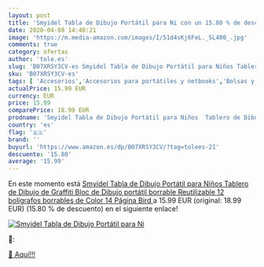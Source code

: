 ```yaml
---
layout: post
title: 'Smyidel Tabla de Dibujo Portátil para Ni con un 15.80 % de descuento'
date: 2020-04-08 14:40:21
image: 'https://m.media-amazon.com/images/I/51d4sKj6FeL._SL400_.jpg'
comments: true
category: ofertas
author: 'tole.es'
slug: 'B07XRSY3CV-es Smyidel Tabla de Dibujo Portátil para Niños Tablero de...'
sku: 'B07XRSY3CV-es'
tags: [ 'Accesorios','Accesorios para portátiles y netbooks','Bolsas y fundas para portátiles y netbooks','Informática','Mochilas para portátiles y netbooks','bolígrafos', ]
actualPrice: 15.99 EUR
currency: EUR
price: 15.99
comparePrice: 18.99 EUR
prodname: 'Smyidel Tabla de Dibujo Portátil para Niños  Tablero de Dibujo de Graffiti  Bloc de Dibujo portátil borrable  Reutilizable 12 bolígrafos borrables de Color 14 Página  Bird '
country: 'es'
flag: '🇪🇸'
brand: ''
buyurl: 'https://www.amazon.es/dp/B07XRSY3CV/?tag=tolees-21'
descuento: '15.80'
average: '15.99'
---
```


En este momento está [Smyidel Tabla de Dibujo Portátil para Niños  Tablero de Dibujo de Graffiti  Bloc de Dibujo portátil borrable  Reutilizable 12 bolígrafos borrables de Color 14 Página  Bird ](https://www.amazon.es/dp/B07XRSY3CV/?tag=tolees-21) a 15.99 EUR (original: 18.99 EUR) (15.80 %  de descuento) en el siguiente enlace!

[![Smyidel Tabla de Dibujo Portátil para Ni](https://m.media-amazon.com/images/I/51d4sKj6FeL._SL400_.jpg)](https://www.amazon.es/dp/B07XRSY3CV/?tag=tolees-21)

🔎:


[🛒 Aquí!!!](https://www.amazon.es/dp/B07XRSY3CV/?tag=tolees-21)
